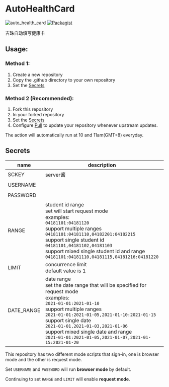 # AutoHealthCard
![auto_health_card](https://github.com/Jasonzj/AutoHealthCard/workflows/auto_health_card/badge.svg)
[![Packagist](https://img.shields.io/packagist/l/doctrine/orm.svg)](https://github.com/ArchFireCoo/AutoHealthCard/blob/main/LICENSE)

吉珠自动填写健康卡

## Usage:

### Method 1: 
1. Create a new repository
2. Copy the .github directory to your own repository
3. Set the [Secrets](#Secrets)

### Method 2 (Recommended):
1. Fork this repository
2. In your forked repository
3. Set the [Secrets](#Secrets)
5. Configure [Pull](https://github.com/wei/pull) to update your repository whenever upstream updates.

The action will automatically run at 10 and 11am(GMT+8) everyday.

## Secrets
|name|description|necessary|
|---|---|---|
|SCKEY|server酱|:heavy_multiplication_x:|
|USERNAME||:heavy_check_mark:|
|PASSWORD||:heavy_check_mark:|
|RANGE|student id range<br>set will start request mode<br>examples:<br>`04181101:04181120`<br>support multiple ranges<br>`04181101:04181110,04182201:04182215`<br>support single student id<br>`04181101,04181102,04181103`<br>support mixed single student id and range<br>`04181101:04181110,04181115,04181216:04181220`|:heavy_multiplication_x:|
|LIMIT|concurrence limit<br>default value is 1|:heavy_multiplication_x:|
|DATE_RANGE|date range<br>set the date range that will be specified for request mode<br>examples:<br>`2021-01-01:2021-01-10`<br>support multiple ranges<br>`2021-01-01:2021-01-05,2021-01-10:2021-01-15`<br>support single date<br>`2021-01-01,2021-01-03,2021-01-06`<br>support mixed single date and range<br>`2021-01-01:2021-01-05,2021-01-07,2021-01-15:2021-01-20`|:heavy_multiplication_x:| 

This repository has two different mode scripts that sign-in, one is browser mode and the other is request mode.

Set `USERNAME` and `PASSWORD` will run **browser mode** by default.

Continuing to set `RANGE` and `LIMIT` will enable **request mode**. 


